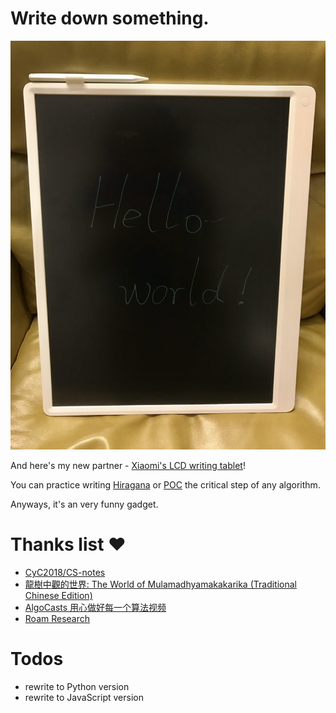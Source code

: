 # Write down something.

<img src="./little-helper.jpeg" alt="Xiaomi LCD writing tablet" width="512"/>

And here's my new partner - [Xiaomi's LCD writing tablet](https://www.amazon.com/Original-Writing-Electronic-Graphic-Drawing/dp/B08RCLW6TT/)!

You can practice writing [Hiragana](https://en.wikipedia.org/wiki/Hiragana) or [POC](https://en.wikipedia.org/wiki/Proof_of_concept) the critical step of any algorithm.

Anyways, it's an very funny gadget.

# Thanks list ❤️
- [CyC2018/CS-notes](https://github.com/CyC2018/CS-Notes)
- [龍樹中觀的世界: The World of Mulamadhyamakakarika (Traditional Chinese Edition)](https://www.amazon.com/%E9%BE%8D%E6%A8%B9%E4%B8%AD%E8%A7%80%E7%9A%84%E4%B8%96%E7%95%8C-World-Mulamadhyamakakarika-Traditional-Chinese-ebook/dp/B08MTGLJBR/)
- [AlgoCasts 用心做好每一个算法视频](https://algocasts.io/)
- [Roam Research](https://roamresearch.com/)

# Todos
- rewrite to Python version
- rewrite to JavaScript version

